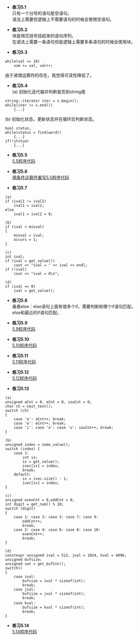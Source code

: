 * **练习5.1**  
只有一个分号的语句是空语句。  
语法上需要但逻辑上不需要语句的时候会使用空语句。

* **练习5.2**  
块是用花括号括起来的语句序列。  
在语法上需要一条语句但是逻辑上需要多条语句的时候会使用块。

* **练习5.3**  
```
while(val <= 10)
    sum += val, val++;
```
由于递增运算符的存在，我觉得可读性降低了。

* **练习5.4**  
(a) 初始化迭代器并判断是否到string尾
```
string::iterator iter = s.begin();
while(iter != s.end())
    {...}
```
(b) 初始化状态，更新状态并在循环后判断状态。
```
bool status;
while(status = find(word))
    {...}
if(!ststua)
    {...}
```

* **练习5.5**  
[5.5程序代码](5.5.cpp)  

* **练习5.6**  
[用条件运算符重写5.5程序代码](5.6_5.5_conditionOperator.cpp)  

* **练习5.7**  
```
(a)
if (ival1 != ival2)
    ival1 = ival2;
else
    ival1 = ival2 = 0;

(b)
if (ival < minval)
{
    minval = ival;
    occurs = 1;
}

(c)
int ival;
if (ival = get_value())
    cout << "ival = " << ival << endl;
if (!ival)
    cout << "ival = 0\n";

(d)
if (ival == 0)
    ival = get_value();
```

* **练习5.8**  
垂悬else：else语句上面有很多个if，需要判断和哪个if语句匹配。  
else和最近的if语句匹配。

* **练习5.9**  
[5.9程序代码](5.9.cpp)  

* **练习5.10**  
[5.10程序代码](5.10.cpp)  

* **练习5.11**  
[5.11程序代码](5.11.cpp)  

* **练习5.12**  
[5.12程序代码](5.12.cpp)  

* **练习5.13**  
```
(a)
unsigned aCnt = 0, eCnt = 0, iouCnt = 0;
char ch = next_text();
switch (ch)
{
    case 'a': aCnt++; break;
    case 'e': eCnt++; break;
    case 'i': case 'o': case 'u': iouCnt++; break;    
}

(b)
unsigned index = some_value();
switch (index) {
    case 1:
        int ix;
        ix = get_value();
        ivec[ix] = index;
        break;
    default:
        ix = ivec.size() - 1;
        ivec[ix] = index;
}

(c)
unsigned evenCnt = 0,oddCnt = 0;
int digit = get_num() % 10;
switch (digit)
{
    case 1: case 3: case 5: case 7: case 9:
        oddCnt++;
        break;
    case 2: case 4: case 6: case 8: case 10:
        evenCnt++;
        break;
}

(d)
constexpr unsigned ival = 512, jval = 1024, kval = 4096;
unsigned bufsize;
unsigned swt = get_bufCnt();
switch()
{
    case ival:
        bufsize = ival * sizeof(int);
        break;
    case jval:
        bufsize = jval * sizeof(int);
        break;
    case kval：
        bufsize = kval * sizeof(int);
        break;
}
```

* **练习5.14**  
[5.14程序代码](5.14.cpp)  
